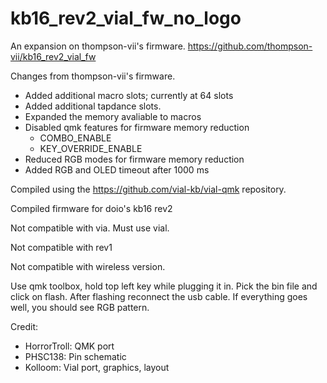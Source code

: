 # kb16_rev2_vial_fw_no_logo
An expansion on thompson-vii's firmware. https://github.com/thompson-vii/kb16_rev2_vial_fw

Changes from thompson-vii's firmware.
- Added additional macro slots; currently at 64 slots
- Added additional tapdance slots.
- Expanded the memory avaliable to macros
- Disabled qmk features for firmware memory reduction
    - COMBO_ENABLE
    - KEY_OVERRIDE_ENABLE
- Reduced RGB modes for firmware memory reduction
- Added RGB and OLED timeout after 1000 ms

Compiled using the https://github.com/vial-kb/vial-qmk repository.

Compiled firmware for doio's kb16 rev2

Not compatible with via. Must use vial.

Not compatible with rev1

Not compatible with wireless version.

Use qmk toolbox, hold top left key while plugging it in. Pick the bin file and click on flash. After flashing reconnect the usb cable. If everything goes well, you should see RGB pattern.


Credit:

- HorrorTroll: QMK port
- PHSC138: Pin schematic
- Kolloom: Vial port, graphics, layout
